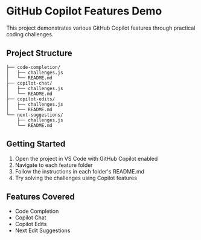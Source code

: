 # GitHub Copilot Features Demo

This project demonstrates various GitHub Copilot features through practical coding challenges.

## Project Structure
```
├── code-completion/
│   ├── challenges.js
│   └── README.md
├── copilot-chat/
│   ├── challenges.js
│   └── README.md
├── copilot-edits/
│   ├── challenges.js
│   └── README.md
└── next-suggestions/
    ├── challenges.js
    └── README.md
```

## Getting Started
1. Open the project in VS Code with GitHub Copilot enabled
2. Navigate to each feature folder
3. Follow the instructions in each folder's README.md
4. Try solving the challenges using Copilot features

## Features Covered
- Code Completion
- Copilot Chat
- Copilot Edits
- Next Edit Suggestions
